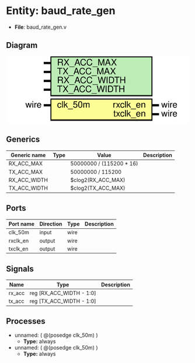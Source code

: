 # Entity: baud_rate_gen 

- **File**: baud_rate_gen.v
## Diagram

![Diagram](baud_rate_gen.svg "Diagram")
## Generics

| Generic name | Type | Value                    | Description |
| ------------ | ---- | ------------------------ | ----------- |
| RX_ACC_MAX   |      | 50000000 / (115200 * 16) |             |
| TX_ACC_MAX   |      | 50000000 / 115200        |             |
| RX_ACC_WIDTH |      | $clog2(RX_ACC_MAX)       |             |
| TX_ACC_WIDTH |      | $clog2(TX_ACC_MAX)       |             |
## Ports

| Port name | Direction | Type | Description |
| --------- | --------- | ---- | ----------- |
| clk_50m   | input     | wire |             |
| rxclk_en  | output    | wire |             |
| txclk_en  | output    | wire |             |
## Signals

| Name   | Type                     | Description |
| ------ | ------------------------ | ----------- |
| rx_acc | reg [RX_ACC_WIDTH - 1:0] |             |
| tx_acc | reg [TX_ACC_WIDTH - 1:0] |             |
## Processes
- unnamed: ( @(posedge clk_50m) )
  - **Type:** always
- unnamed: ( @(posedge clk_50m) )
  - **Type:** always
